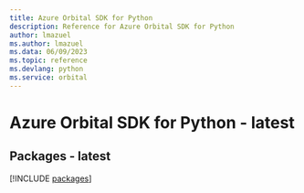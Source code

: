 ```yaml
---
title: Azure Orbital SDK for Python
description: Reference for Azure Orbital SDK for Python
author: lmazuel
ms.author: lmazuel
ms.data: 06/09/2023
ms.topic: reference
ms.devlang: python
ms.service: orbital
---
```

# Azure Orbital SDK for Python - latest
## Packages - latest
[!INCLUDE [packages](orbital-index.md)]